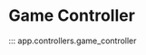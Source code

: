 # Game Controller

::: app.controllers.game_controller

<!--veuillez lire le README.MD à la racine du projet afin de déployer la documentation-->